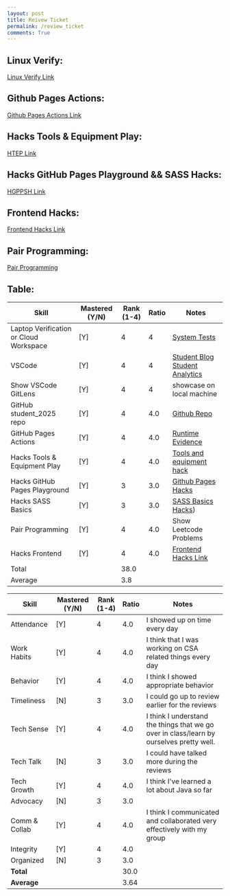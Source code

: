 ```yaml
---
layout: post
title: Reivew Ticket
permalink: /review_ticket
comments: True
---
```


## Linux Verify:
[Linux Verify Link]({{site.baseurl}}/devops/tools/verify)


## Github Pages Actions:
[Github Pages Actions Link](https://github.com/hanlunli/hanlun-2025/actions)

## Hacks Tools & Equipment Play:
[HTEP Link]({{site.baseurl}}/pythonplay)

## Hacks GitHub Pages Playground && SASS Hacks:
[HGPPSH Link]({{site.baseurl}}/)

## Frontend Hacks:
[Frontend Hacks Link]({{site.baseurl}}/frontend/basics/playground)

## Pair Programming:
[Pair Programming](https://leetcode.com/problems/insert-greatest-common-divisors-in-linked-list/submissions/1385569920/?envType=daily-question&envId=2024-09-10)

## Table: 

| Skill                          | Mastered (Y/N) | Rank (1-4) | Ratio | Notes                                                                                              |
|---------------------------------|----------------|------------|-------|----------------------------------------------------------------------------------------------------|
| Laptop Verification or Cloud Workspace | [Y]            | 4          | 4     | [System Tests]({{site.baseurl}}/devops/tools/verify)                                                                      |
| VSCode                          | [Y]            | 4          | 4     | [Student Blog](https://hanlunli.github.io/hanlun-2025/) [Student Analytics](https://github.com/hanlunli/hanlun-2025/actions)       |
| Show VSCode GitLens             | [Y]            | 4          | 4     | showcase on local machine                         |
| GitHub student_2025 repo        | [Y]            | 4          | 4.0   | [Github Repo](https://github.com/hanlunli/hanlun-2025/)                                                         |
| GitHub Pages Actions            | [Y]            | 4          | 4.0   |[Runtime Evidence](https://github.com/hanlunli/hanlun-2025/commits/main/)                                                      |
| Hacks Tools & Equipment Play    | [Y]            | 4          | 4.0   | [Tools and equipment hack]({{site.baseurl}}/pythonplay)                                                                                              |
| Hacks GitHub Pages Playground   | [Y]            | 3          | 3.0   | [Github Pages Hacks]({{site.baseurl}}/)                                                                                          |
| Hacks SASS Basics               | [Y]            | 3          | 3.0   |[SASS Basics Hacks]({{site.baseurl}}/))                                                                                           |
| Pair Programming                | [Y]            | 4          | 4.0   | Show Leetcode Problems                                                                       |
| Hacks Frontend                | [Y]            | 4          | 4.0   | [Frontend Hacks Link]({{site.baseurl}}/frontend/basics/playground)                                                                       |
| Total                           |                | 38.0       |       |                                                                                                    |
| Average                         |                | 3.8       |       |                                                                                                    |

| Skill          | Mastered (Y/N) | Rank (1-4) | Ratio | Notes |
|----------------|----------------|------------|-------|-------|
| Attendance     | [Y]            | 4          | 4.0   |I showed up on time every day|
| Work Habits    | [Y]            | 4          | 4.0   |I think that I was working on CSA related things every day|
| Behavior       | [Y]            | 4          | 4.0   |I think I showed appropriate behavior|
| Timeliness     | [N]            | 3          | 3.0   |I could go up to review earlier for the reviews|
| Tech Sense     | [Y]            | 4          | 4.0   |I think I understand the things that we go over in class/learn by ourselves pretty well.|
| Tech Talk      | [N]            | 3          | 3.0   |I could have talked more during the reviews|
| Tech Growth    | [Y]            | 4          | 4.0   |I think I've learned a lot about Java so far|
| Advocacy       | [N]            | 3          | 3.0   |       |
| Comm & Collab  | [Y]            | 4          | 4.0   |I think I communicated and collaborated very effectively with my group|
| Integrity      | [Y]            | 4          | 4.0   |       |
| Organized      | [N]            | 3          | 3.0   |       |
| **Total**      |                |            | 30.0   |       |
| **Average**    |                |            | 3.64   |       |

